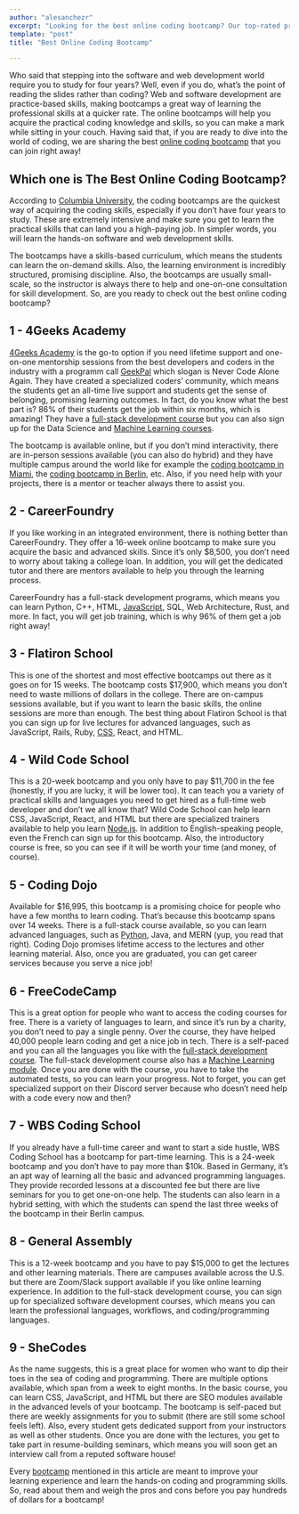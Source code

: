 ```yaml
---
author: "alesanchezr"
excerpt: "Looking for the best online coding bootcamp? Our top-rated program offers expert instruction and personalized support to help you launch your career in tech. Enroll today!"
template: "post"
title: "Best Online Coding Bootcamp"

---
```


Who said that stepping into the software and web development world require you to study for four years? Well, even if you do, what’s the point of reading the slides rather than coding? Web and software development are practice-based skills, making bootcamps a great way of learning the professional skills at a quicker rate. 
The online bootcamps will help you acquire the practical coding knowledge and skills, so you can make a mark while sitting in your couch. Having said that, if you are ready to dive into the world of coding, we are sharing the best [online coding bootcamp](https://4geeksacademy.com/us/coding-campus/online-coding-bootcamp) that you can join right away!

## Which one is The Best Online Coding Bootcamp?

According to [Columbia University](https://www.columbia.edu/), the coding bootcamps are the quickest way of acquiring the coding skills, especially if you don’t have four years to study. These are extremely intensive and make sure you get to learn the practical skills that can land you a high-paying job. In simpler words, you will learn the hands-on software and web development skills. 

The bootcamps have a skills-based curriculum, which means the students can learn the on-demand skills. Also, the learning environment is incredibly structured, promising discipline. Also, the bootcamps are usually small-scale, so the instructor is always there to help and one-on-one consultation for skill development. So, are you ready to check out the best online coding bootcamp? 

## 1 - 4Geeks Academy 

[4Geeks Academy](https://4geeksacademy.com/) is the go-to option if you need lifetime support and one-on-one mentorship sessions from the best developers and coders in the industry with a programm call [GeekPal](https://4geeksacademy.com/us/geekpal-support) which slogan is Never Code Alone Again. 
They have created a specialized coders’ community, which means the students get an all-time live support and students get the sense of belonging, promising learning outcomes.  In fact, do you know what the best part is? 86% of their students get the job within six months, which is amazing! They have a [full-stack development course](https://4geeksacademy.com/us/coding-bootcamps/part-time-full-stack-developer) but you can also sign up for the Data Science and [Machine Learning courses](https://4geeksacademy.com/us/coding-bootcamps/machine-learning-engineering). 

The bootcamp is available online, but if you don’t mind interactivity, there are in-person sessions available (you can also do hybrid) and they have multiple campus around the world like for example the [coding bootcamp in Miami](https://4geeksacademy.com/us/coding-campus/coding-bootcamp-miami), the [coding bootcamp in Berlin](https://4geeksacademy.com/us/coding-campus/coding-bootcamp-berlin-germany), etc. Also, if you need help with your projects, there is a mentor or teacher always there to assist you. 

## 2 - CareerFoundry

If you like working in an integrated environment, there is nothing better than CareerFoundry. They offer a 16-week online bootcamp to make sure you acquire the basic and advanced skills.  Since it’s only $8,500, you don’t need to worry about taking a college loan. In addition, you will get the dedicated tutor and there are mentors available to help you through the learning process. 

CareerFoundry has a full-stack development programs, which means you can learn Python, C++, HTML, [JavaScript](https://4geeks.com/lesson/what-is-javascript-learn-to-code-in-javascript), SQL, Web Architecture, Rust, and more. In fact, you will get job training, which is why 96% of them get a job right away!

## 3 - Flatiron School

This is one of the shortest and most effective bootcamps out there as it goes on for 15 weeks. The bootcamp costs $17,900, which means you don’t need to waste millions of dollars in the college. 
There are on-campus sessions available, but if you want to learn the basic skills, the online sessions are more than enough. The best thing about Flatiron School is that you can sign up for live lectures for advanced languages, such as JavaScript, Rails, Ruby, [CSS](https://4geeks.com/lesson/what-is-css-learn-css), React, and HTML. 

## 4 - Wild Code School

This is a 20-week bootcamp and you only have to pay $11,700 in the fee (honestly, if you are lucky, it will be lower too). It can teach you a variety of practical skills and languages you need to get hired as a full-time web developer and don’t we all know that? Wild Code School can help learn CSS, JavaScript, React, and HTML but there are specialized trainers available to help you learn [Node.js](https://4geeks.com/lesson/introduction-to-node-js). In addition to English-speaking people, even the French can sign up for this bootcamp. Also, the introductory course is free, so you can see if it will be worth your time (and money, of course). 


## 5 - Coding Dojo

Available for $16,995, this bootcamp is a promising choice for people who have a few months to learn coding. That’s because this bootcamp spans over 14 weeks. 
There is a full-stack course available, so you can learn advanced languages, such as [Python](https://4geeks.com/technologies/python), Java, and MERN (yup, you read that right). 
Coding Dojo promises lifetime access to the lectures and other learning material. Also, once you are graduated, you can get career services because you serve a nice job!

## 6 - FreeCodeCamp

This is a great option for people who want to access the coding courses for free. There is a variety of languages to learn, and since it’s run by a charity, you don’t need to pay a single penny. Over the course, they have helped 40,000 people learn coding and get a nice job in tech. There is a self-paced and you can all the languages you like with the [full-stack development course](https://4geeksacademy.com/us/coding-bootcamps/part-time-full-stack-developer). 
The full-stack development course also has a [Machine Learning module](https://4geeksacademy.com/us/coding-bootcamps/machine-learning-engineering). Once you are done with the course, you have to take the automated tests, so you can learn your progress. Not to forget, you can get specialized support on their Discord server because who doesn’t need help with a code every now and then? 

## 7 - WBS Coding School

If you already have a full-time career and want to start a side hustle, WBS Coding School has a bootcamp for part-time learning. This is a 24-week bootcamp and you don’t have to pay more than $10k. 
Based in Germany, it’s an apt way of learning all the basic and advanced programming languages. They provide recorded lessons at a discounted fee but there are live seminars for you to get one-on-one help. 
The students can also learn in a hybrid setting, with which the students can spend the last three weeks of the bootcamp in their Berlin campus. 

## 8 - General Assembly
This is a 12-week bootcamp and you have to pay $15,000 to get the lectures and other learning materials. There are campuses available across the U.S. but there are Zoom/Slack support available if you like online learning experience. 
In addition to the full-stack development course, you can sign up for specialized software development courses, which means you can learn the professional languages, workflows, and coding/programming languages. 

## 9 - SheCodes

As the name suggests, this is a great place for women who want to dip their toes in the sea of coding and programming. There are multiple options available, which span from a week to eight months. In the basic course, you can learn CSS, JavaScript, and HTML but there are SEO modules available in the advanced levels of your bootcamp. 
The bootcamp is self-paced but there are weekly assignments for you to submit (there are still some school feels left). Also, every student gets dedicated support from your instructors as well as other students. Once you are done with the lectures, you get to take part in resume-building seminars, which means you will soon get an interview call from a reputed software house!

Every [bootcamp](https://4geeksacademy.com/) mentioned in this article are meant to improve your learning experience and learn the hands-on coding and programming skills. So, read about them and weigh the pros and cons before you pay hundreds of dollars for a bootcamp! 

